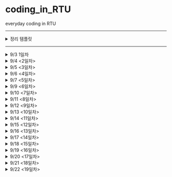# coding_in_RTU
everyday coding in RTU

---
<details>
<summary> 정리 템플릿 </summary>

### (문제 등급) 문제 번호 문제 이름
- **문제설명** :
- **느낀점** :
- **개념정리** (선택사항) :

</details>

---

<details>
<summary> 9/3 1일차 </summary>

### 브론즈 23881번 알고리즘 수업 - 선택 정렬 1
- **문제설명** : 선택정렬 수도코드를 제공하고 교환횟수를 체크하여 해당 교환횟수 번째에 교환되는 두개의 수를 출력하는 문제였다. 
- **느낀점** : 선택정렬에 대한 개념이 헷갈려 gif를 다시 보고 코드로 구현했다. 배열의 0번부터 확인하는 버전과 배열의 마지막번째부터 확인하는 버전 둘 다 구현해보았는데 반복문과 크기를 체크하는 것을 꼼꼼히 확인해야해서 어려웠다. 

- *selection sort* <br>
<img src = "https://github.com/whattheyeb/coding_in_RTU/blob/main/img/selection-600.gif" width = 300>
</details>

<details>
<summary> 9/4 <2일차> </summary>

### 브론즈 23882번 알고리즘 수업 - 선택 정렬 2
- **문제설명** : 이번 문제는 23881번 문제에서 약간 변형된 버전으로, 특정 교환 횟수 번째 이후의 정렬을 출력하는 문제였다. 
- **느낀점** : 이제 선택정렬을 구현하는 코드는 비교적 빠르게 작성할 수 있게 되었다. 하지만 for문 안에서 바로 답을 출력하려고 해서 첫번째 시도에서는 실패했었다. 선택정렬을 하는 for문 안에서는 결과를 바로 출력하기보다 flag 사용하거나 배열을 정렬하는 방식을 사용해야겠다.

### 브론즈 10871번 X보다 작은 수
- **문제설명** : 배열과 특정 수를 입력받고 배열 안의 숫자들 중 특정 수보다 작은 수들을 출력한다.
- **느낀점** : 이제 vector를 활용하여 배열을 입력받는 것을 습관들여야겠다.
- **개념정리** : vector 는 c++ 표준라이브러리 (#include <vector>) 에서 제공하는 동적 배열이다. push_back(value) : 맨 뒤에 값 추가, size() : 현재 원소 개수, empty() : 비었는지 확인, clear() : 모든 원소 제거, 초기 정의 : vector<int> v1(10);

### 브론즈 10952번 A + B - 5
- **문제설명** : 정수 a, b를 입력받고 a+b를 출력하는 코드를 작성하는 것, 단, a과 b 둘다 0일때는 아무것도 출력하지않고 종료한다.
- **느낀점** : while 문을 사용하면 a와 b 둘다 0일때에도 둘이 더한 값인 0을 출력하게된다. 그래서 do-while문을 사용했다.

</details>

<details>
<summary> 9/5 <3일차> </summary>

### (브론즈 3) 10818번 최소, 최대 
- **문제설명** : n개의 정수가 주어지고, 이 정수들의 값을 비교하여 최솟값과 최댓값을 구하는 프로그램을 작성
- **느낀점** : ez

### (브론즈 4) 25304번 영수증 
- **문제설명** : 총 금액과 물건의 종류에 대한 입력이 주어지며, 물건의 가격과 개수를 이용하여 실제 담은 금액과 영수증의 총 금액이 일치하는지 확인하는 프로그램을 작성
- **느낀점** : ez

### (브론즈 4) 15552번 빠른 A+B 
- **문제설명** : 정수 a, b를 굉장히 많이 입력받고, a+b를 출력하는 프로그램
- **느낀점** : 새로운 개념을 배웠다!!
- **개념설명** : cin.tie(NULL); 과 sync_with_stdio(false); 를 코드 앞에 작성한 후, endl 대신 \n 을 사용하면 된다. 다음 링크에 설명이 잘 되어있으니 참고해라 https://www.acmicpc.net/blog/view/128 

</details>

<details>
<summary> 9/6 <4일차> </summary>

### (브론즈 5) 10951번 A + B - 4
- **문제설명** : 두 정수 A + B를 입력받은 다음, A + B 를 출력한다.
- **느낀점** : 
- **개념정리** : EOF(End of File) 설정을 해줘야한다. 키보드 입력으로는 윈도우에서 Ctrl+Z 를 눌러 EOF를 발생시킨다. 그럼 반복문에서 조건을 어떻게 설정해야할까? 바로 그냥 while(cin >> a >> b) 이런식으로 조건식에 cin을 넣으면 된다. 

### (브론즈 3) 2562번 최댓값
- **문제설명** : 9개의 다른 자연수가 입력되며, 최댓값과 그 최댓값이 몇번째 수인지를 구하는 프로그램이다.
- **느낀점** : vector를 쓰니까 확실히 코드도 간결해지고 이해하기 쉬워졌다. 번외로 인덱스는 항상 현실 숫자 - 1 라는 것을 기억하자..

### (브론즈 3) 10810번 공넣기
- **문제설명** : 바구니 개수, 공을 넣는 회차 수가 주어진다. 그리고 각 회차마다 공을 넣을 바구니 번호의 범위 (두 개의 수)와 넣을 공의 번호가 주어진다. 공을 넣는 회차가 전부 끝난후, 바구니에 들어있는 공의 번호가 어떻게 되어있는지 출력한다. (단, 각 바구니에는 하나의 공만 들어있을 수 있다. 공이 이미 들어있는 경우 들어있는 공을 빼고 새로운 공을 넣는다)
- **느낀점** : 문제설명이 너무 길어서 읽는 데 힘들었지만 막상 푸는건 쉬웠다. for문 안에 또 다른 for문을 사용할때 조건식의 변수(i, j, k)를 다르게하고 통일시키자

</details>

<details>
<summary> 9/7 <5일차> </summary>

### (브론즈 2) 10813번 공바꾸기
- **문제설명** : 10810번과 기본적인 문제 토대는 같고, 바구니에 들어있는 공을 여러 회차동안 바꾼 후, 최종적으로 바구니에 있는 번호는 무엇인지 출력하는 프로그램을 작성한다
- **느낀점** : 10810번과 매우 비슷하고 swap함수를 사용하여 쉽게 해결했다.

### (브론즈 3) 5597번 과제 안 내신 분..?
- **문제설명** : 30명의 학생들 중 2명의 학생이 과제를 제출하지 않았다. 28개의 학생 번호가 입력으로 들어오면 그 중 제출하지않은 두 학생의 번호를 알아내어 출력한다.
- **느낀점** : for문 안에 변수를 선언하면 그 바깥에서는 초기화된다는 것을 몰랐다. 디버깅 출력 코드를 활용하여 알아내서 다행이다...

### (브론즈 2) 10811번 바구니 뒤집기
- **문제설명** : 10810, 10813번과 기본적인 문제 토대가 같다. 번호가 적힌 바구니를 여러 회차동안 역순으로 만든후, 최종적인 바구니 배열을 출력하는 프로그램을 작성한다.
- **느낀점** : 역순으로 만드는 코드에서 시간을 많이 썼다. 
- **개념정리** : 3번부터 5번 배열 원소를 뒤집어야한다. 그러면 바꾸는 작업이 2번 일어나게된다. (3번과 5번, 4번과 4번) -> swap을 활용한다면, 3부터 시작해서 (3 + 5) / 2 = 4까지, 2번만 반복한 후 끝나야하므로 num1부터 시작하여 num1 + num2 / 2 에서 멈춰야한다. 

### (브론즈 1) 1546번 평균
- **문제설명** : 기말고사 값들이 주어진다. 이 값 중 최댓값을 고르고 모든 점수를 각 과목의 점수 / 최댓값 * 100 을 진행한후 평균을 출력한다.
- **느낀점** : 처음에는 최댓값인 과목의 점수도 위와같이 진행하는지 모르고 있다가 질문게시판을 보고 깨닫게 되었다. 
- **개념정리** : c++ 에서는 int 끼리 나눗셈을 하면 소수점 이하의 숫자는 버려지기 때문에 casting을 해줘야한다. 이 문제를 풀 때에는 static_cast<type>(변수명) 이렇게 해줬다. (double 또는 float 로 선언해도 동일하다. ) 다음 티스토리를 보고 참고했다. https://code-studies.tistory.com/20 

</details>

<details>
<summary> 9/9 <6일차> </summary>

### (실버 5) 2941번 크로아티아 알파벳
- **문제설명** : 문제가 길어서 이미지로 첨부 <img src = "https://github.com/whattheyeb/coding_in_RTU/blob/main/img/bj2941.png" width = 400>
- **느낀점** : 문제는 풀긴했지만 if문남발에다가 복잡하게 작성한 것같아서 챗지피티에게 피드백을 받을 예정이다. 개인적으로 다음 인덱스로 바로 넘어가기위해 for문의 인덱스에 해당하는 i 를 사용한 방법은 마음에 든다. (핵심 아이디어는 “매칭되면 카운트 증가 후 인덱스 건너뛰기”)

### (브론즈 5) 27866번 문자와 문자열
- **문제설명** : 문자열과 숫자를 입력받고, 입력받은 숫자번째에 해당하는 문자를 출력한다. 
- **느낀점** : 기초문제여서 쉽게 풀었다.

### (브론즈 5) 9086번 문자열
- **문제설명** : 여러개의 문자열을 입력받고, 각 문자열의 첫번째 문자와 마지막 문자를 연속해서 출력한다. 
- **느낀점** : size() 함수를 사용하여 쉽게 풀 수 있다.

### (브론즈 5) 11654번 아스키 코드
- **문제설명** : 알파벳 소문자, 대문자, 숫자 0-9중 하나가 주어졌을 때, 주어진 글자의 아스키 코드값을 출력하는 프로그램을 작성하시오.
- **느낀점** : 몰라서 찾아봤다...
- **개념설명** : c++ 에서 문자를 아스키코드로 변환해서 하려면 다음과 같이 코드를 작성하면 된다고 한다. int ascii_value = static_cast<int>(input);

### (브론즈 4) 11720번 숫자의 합
- **문제설명** : 숫자개수와 띄어쓰기없이 쓰여진 숫자배열이 입력된다. 입력으로 주어진 숫자 N개의 합을 출력한다. 
- **느낀점** : 문자열과 관련된 문제라고 생각 안하고 있다가 공백없이 숫자 N개가 주어진다는 글을 보고 문자열로 숫자배열을 입력받고, 각 인덱스로 접근후 아스키코드값을 빼서  더해야겠다는 생각을 했다. 

### (브론즈 2) 10809번 알파벳 찾기
- **문제설명** : 문자열에서 알파벳이 처음 등장하는 위치를 찾아서 저장후 모든 알파벳에 대해 출력한다. 
- **느낀점** : 알파벳 배열을 잘못써서 틀렸다는 게 너무 웃김 (tuvwxyz...) 이런건 직접 찾아서 그냥 복사 붙여넣기하도록 하자. 

</details>

<details>
<summary> 9/10 <7일차> </summary>

### (브론즈 2) 2675번 문자열 반복
- **문제설명** : 테스트케이스 개수 N과 각 문자열 S와 반복횟수 R을 입력받는다. 문자열의 각 문자를 R번씩 반복하여 출력한다. 예시 : (입력) 3 ABC (출력) AAABBBCCC
- **느낀점** : ez

### (브론즈 2) 2908번 상수
- **문제설명** : 각 두개의 3자리 숫자를 입력받는다. 이 숫자를 뒤집은후 크기를 비교해 더 큰 숫자를 출력한다
- **느낀점** : vector의 push_back() 함수를 활용하고 싶어서 int 변수는 하나도 쓰지않았다. 챗지피티의 피드백을 읽고나니 불필요하게 저장공간을 썼음을 알 수 있었다.  

### (브론즈 2) 5622번 다이얼
- **문제설명** : 사진 참고 <br> <img src = "https://github.com/whattheyeb/coding_in_RTU/blob/main/img/bj5622.png" width = 450>
- **느낀점** : if문 폭탄으로 문제를 풀어서 조금 찝찝하다. 챗지피티의 코드를 봤는데 너무 충격적으로 잘짜서 충격임. 알파벳에 시간을 매핑해서 미리 정의한다는 개념을 사용한 것이 대박인거같다. 19줄을 3줄로 줄임

</details>

<details>
<summary> 9/11 <8일차> </summary>

### (브론즈 3) 11718번 그대로 출력하기
- **문제설명** : 입력 받은 문자열을 출력하는 프로그램을 작성하라 (문자열은 알파벳 소문자, 대문자, 공백, 숫자로만 이루어져있다.)
- **느낀점** : 10951번과 비슷한 문제이다. 다만 공백이 포함되어있기때문에 cin이 아닌 getline을 사용해야한다는게 달랐다.
- **개념정리** : #include <string> 라이브러리의 getline(cin, 변수명) 함수를 사용하여 공백이 포함된 문자열 한줄을 입력받을 수 있다. 

### (브론즈 3) 2738번 행렬 덧셈
- **문제설명** : N*M 크기의 두 행렬이 주어졌을때, 두 행렬을 더하는 프로그램을 작성하라
- **느낀점** : 2차원배열을 오랜만에 써서 헷갈렸지만 문제자체가 어렵지않아 간단하게 이중 for문을 사용하여 풀 수 있었다.

</details>

<details>
<summary> 9/12 <9일차> </summary>

### (브론즈 5) 2744번 대소문자 바꾸기
- **문제설명** : 영어 소문자와 대문자로 이루어진 단어를 입력받은 뒤, 대문자는 소문자로, 소문자는 대문자로 바꾸어 출력하는 프로그램을 작성하시오.
- **느낀점** : 대소문자의 아스키코드 차이만큼 더해주고 빼는 로직을 사용하여서 쉬웠다.

### (브론즈 5) 15964번 이상한 기호
- **문제설명** : 입력받은 두 숫자에 대해 A＠B = (A+B)×(A-B) 를 계산한다
- **느낀점** : 그냥 long int 만 쓰면 해결되지않아서(100점 만점 중에 30점만 준다) 구글링을 통해 해결했다. 
- **개념정리** : 두 int 의 값이 커서 int 변수에 담을 수 없다면 long long int를 사용해야한다. long long int output = 1LL * (a + b) * (a - b);

### (브론즈 4) 31403번 A + B - C
- **문제설명** : A, B, C 를 각각 수와 문자열로 생각했을때, A + B - C를 출력하라
- **느낀점** : 테스트케이스에 한자리수만 있어서 단순히 char로 입력받고 '0'만큼 빼서 더하고 빼면 되겠다고 생각했는데 입력 부분에 a, b, c는 1에서 1000사이의 숫자라고 쓰여있는 것을 확인하게 되었다. 

### (브론즈 2) 8958번 OX 퀴즈
- **문제설명** : "OOXXOXXOOO"와 같은 OX퀴즈의 결과가 있다. O는 문제를 맞은 것이고, X는 문제를 틀린 것이다. 문제를 맞은 경우 그 문제의 점수는 그 문제까지 연속된 O의 개수가 된다. 예를 들어, 10번 문제의 점수는 3이 된다.
"OOXXOXXOOO"의 점수는 1+2+0+0+1+0+0+1+2+3 = 10점이다.
OX퀴즈의 결과가 주어졌을 때, 점수를 구하는 프로그램을 작성하시오.
- **느낀점** : 이전 문제의 결과(O,X)에 대해 저장하는 배열 prev를 만들었다. 그런데 X 인 경우에 prev를 0으로 저장하지 않아서 이전 문제의 결과가 X인데도 불구하고 1로 저장되는 경우가 있었다. if 조건 설정과 예외처리를 꼼꼼히 봐야겠다. 로직은 백준 1316번과 비슷해서 쉽게 생각해낼 수 있었다. 

</details>

<details>
<summary> 9/13 <10일차> </summary>

### (브론즈 3) 10250번 ACM 호텔
- **문제설명** :  호텔의 층 수, 각 층의 방 수, 몇 번째 손님인지에 대한 입력이 들어오면, N 번째로 도착한 손님에게 배정될 방 번호를 계산하는 프로그램이다. (링크 참고 : https://www.acmicpc.net/problem/10250 )
- **느낀점** : 문제가 길어서 어려울 거라 생각했는데 2차원배열도 쓰지않고 쉽게 풀 수 있었다. 

### (브론즈 3) 4153번 직각삼각형
- **문제설명** : 주어진 세변의 길이로 삼각형이 직각인지 아닌지 구분하시오.
- **느낀점** : 빗변의 길이의 제곱과 나머지 두변의 길이의 제곱의 합이 같으면 직각삼각형이라는 정의를 그대로 코드에 적용하려고 했다. [1] 최댓값 구하기 [2] 길이의 제곱을 구해서 같은지 확인하는 함수 적용 [3] 출력 이 로직으로 작성했다. [1]파트에서 좀 더 효율적으로 코드를 짤 수 있을지 고민해봐야겠다. 

### (브론즈 3) 30802번 웰컴 키트
- **문제설명** : 참가자들에게 티셔츠와 펜을 줄 건데 얼만큼 준비해야하는지 구하는 문제
- **느낀점** : '펜을 P자루씩 최대 몇 묶음 주문할 수 있고, 그때 한 자루씩 몇 개 주문하는지' 이 말이 이해가 안가서 그냥 입출력 예시 보고 몫과 나머지인가 추측했는데 그게 맞았다. (즉, P자루씩 몇 묶음 주문하고, 남은 나머지는 한 자루씩 주문하라는 뜻이었다...) 문제 이해하는 게 더 힘든 느낌이다
 
</details>

<details>
<summary> 9/14 <11일차> </summary>

### (브론즈 2) 1978번 소수 찾기
- **문제설명** : 주어진 수 N개 중에서 소수가 몇 개인지 찾아서 출력하는 프로그램
- **느낀점** : 로직은 맞는데 1에 대한 예외처리를 따로 안해줘서 틀린거같아 아쉽다. 

### (브론즈 2) 2231번 분해합
- **문제설명** : 어떤 자연수 N이 있을 때, 그 자연수 N의 분해합은 N과 N을 이루는 각 자리수의 합을 의미한다. 어떤 자연수 M의 분해합이 N인 경우, M을 N의 생성자라 한다. 예를 들어, 245의 분해합은 256(=245+2+4+5)이 된다. 따라서 245는 256의 생성자가 된다. 
자연수 N이 주어졌을 때, N의 가장 작은 생성자를 구해내는 프로그램을 작성하시오.
- **느낀점** : 숫자 N이 주어지고 생성자 M을 구하는 문제여서 이걸 어떻게 구하지? 1부터 N까지 자릿수를 다 더해야하나? 이렇게 생각했다. 챗지피티의 힌트 '(N - N의 자리수 * 9)부터 체크하면 된다.'를 참고하여 문제를 풀었다. 그리고 자리수 구하는 짧은 코드도 이제 알게 되었다...

### (브론즈 2) 2798번 블랙잭 <나중에 다시 풀기>
- **문제설명** : N장의 카드에 써져 있는 숫자가 주어졌을 때, M을 넘지 않으면서 M에 최대한 가까운 카드 3장의 합을 구해 출력하시오.
- **느낀점** : 확률에 나오는 조합(nCr)의 경우의 수를 구하고, 그 수의 합이 M을 넘지 않아야한다고 해서 처음에는 멘붕이 왔다. 조합(중복 X, 순서 X)을 어떻게 코딩해야하는지 몰랐기때문이다. 이 문제는 나중에 다시 풀어봐야겠다. 
- **개념설명** : 조합의 경우 재귀함수로 코드를 작성한다. 다음 블로그에서 코드를 참고했다. https://hongchan.tistory.com/5 

</details>

<details>
<summary> 9/15 <12일차> </summary>

### (브론즈 2) 15829번 Hashing
- **문제설명** : 해시함수를 구현하여 입력받은 문자열을 해시값으로 출력한다.
- **느낀점** : 10일차까지는 그래도 10분안에 풀 수 있는 좀 쉬운 문제들이었는데 이제는 한시간이상은 고민하고 공부해야하는 문제들이 나온다. 수학적 특성(나머지 연산 분배의 법칙)을 적용해야해서 까다로웠던것같다. 
- **개념정리** : 해시함수의 경우 특정수를 거듭제곱하고 더하는 과정에서 long long 의 크기도 벗어나게 된다. 따라서 매 연산마다 mod 를 취해서 오버플로우를 방지해줘야한다. 

### (브론즈 1) 1259번 팰린드롬수
- **문제설명** : 어떤 단어를 뒤에서부터 읽어도 똑같다면 그 단어를 팰린드롬이라고 한다. 'radar', 'sees'는 팰린드롬이다. 수도 팰린드롬으로 취급할 수 있다. 수의 숫자들을 뒤에서부터 읽어도 같다면 그 수는 팰린드롬수다. 121, 12421 등은 팰린드롬수다. 수들을 입력받고 그 수가 팰린드롬수인지 출력하자
- **느낀점** : 이렇게 여러개의 테스트케이스를 입력받는 문제의 경우 내가 flag가 되는 변수들(팰린드롬수인지 저장하는 bool 변수, 각 숫자의 자리수를 저장하는 벡터 등)을 초기화하지 않는 습관이 있다는 것을 인지하게되었다. 주의하자.. 
- **개념정리** : 벡터를 초기화하려면 v.clear() 함수를 호출하면 벡터에 포함된 모든 요소가 제거되고, 비워진다. 

### (브론즈 1) 2775번 부녀회장이 될테야
- **문제설명** : 거주조건이 "a층의 b호에 살려면 자신의 아래(a-1)층의 1호부터 b호까지 사람들의 수의 합만큼 사람들을 데려와 살아야 한다"인 아파트의 k층 n호에는 몇 명이 살고 있는지 출력하라
- **느낀점** : 하드코딩해서 제한인 14에 맞춰서 미리 사람들 수를 모두 계산하여 배열에 저장해놓고, 입력받은 테스트케이스에 대해 출력하는 형식으로 코드를 짠 것이 조금 아쉽다. 

</details>

<details>
<summary> 9/16 <13일차> </summary>

### (브론즈 1) 2609번 최대공약수와 최소공배수
- **문제설명** : 두 수를 입력받고, 두 수의 최대공약수와 최소공배수를 구하여 출력한다
- **느낀점** : 두 수가 서로소일때를 고려하지않고 최대공약수 변수를 처음에 0으로 선언해서 런타임에러가 발생했다. (DivisionByZero) 모든 테스트케이스를 고려해봐야겠다. 

### (브론즈 1) 2869번 달팽이는 올라가고싶다 <다시 풀기>
- **문제설명** : 땅 위에 달팽이가 있다. 이 달팽이는 높이가 V미터인 나무 막대를 올라갈 것이다. 달팽이는 낮에 A미터 올라갈 수 있다. 하지만, 밤에 잠을 자는 동안 B미터 미끄러진다. 또, 정상에 올라간 후에는 미끄러지지 않는다. 달팽이가 나무 막대를 모두 올라가려면, 며칠이 걸리는지 구하는 프로그램을 작성하시오.
- **느낀점** : 처음에 나누는 로직을 생각했는데 예제 출력이랑 다르게 나와서 일일히 다 계산하는 while 문으로 했더니 이 경우는 또 시간이 너무 오래걸렸다. 결국 챗지피티의 힌트를 받아 문제를 해결했다. 다시 풀어야한다..

### (브론즈 1) 28702번 FizzBuzz
- **문제설명** : FizzBuzz 문제는 i = 1, 2, ... 에 대해 특정 규칙에 따라 문자열을 한 줄에 하나씩 출력하는 문제이다. FizzBuzz 문제에서 연속으로 출력된 세개의 문자열이 주어진다. 이 세 문자열 다음에 올 문자열을 구하고 출력해라
- **느낀점** : 입력되는 세개의 문자열 중 하나는 무조건 숫자라는 점을 활용해 Fizz, Buzz, FizzBuzz 가 아닌 문자열이 입력되면 이 문자열의 인덱스와 문자열(숫자)을 vector에 저장한 후 다음에 올 문자열을 구하는 로직으로 구현하였다. 좀 잔머리로 푼거같긴하다...
- **개념정리** : <string> 라이브러리의 stoi함수를 사용하면 string을 int로 쉽게 변환할 수 있다. int 변수 = stoi(string 변수);

</details>

<details>
<summary> 9/17 <14일차> </summary>

### (실버 5) 1436번 영화감독 숌
- **문제설명** : 제일 작은 종말의 수는 666이고, 그 다음으로 큰 수는 1666, 2666, 3666, .... 이다. 따라서, 숌은 첫 번째 영화의 제목은 "세상의 종말 666", 두 번째 영화의 제목은 "세상의 종말 1666"와 같이 이름을 지을 것이다. 일반화해서 생각하면, N번째 영화의 제목은 세상의 종말 (N번째로 작은 종말의 수) 와 같다. 숌이 만든 N번째 영화의 제목에 들어간 수를 출력하는 프로그램을 작성하시오
- **느낀점** : 처음에는 666이 들어가는 수들의 규칙을 찾으려했는데 도저히 못찾아서 챗지피티의 힌트를 얻어서 해결했다. (모든 수를 체크하면서 666이 들어간 수를 찾는 방식)
- **개념정리** : <string>헤더에 int를 string으로 바꾸는 to_string() 함수와 string에 원하는 문자열이 어디 인덱스에 들어있는지 찾아주는 find() 함수

### (브론즈 1) 14626번 ISBN
- **문제설명** : ISBN에는 13자리의 숫자로 표시된다. 그중 마지막 숫자는 체크기호로 정확성여부를 점검하는 숫자이다. 이 체크기호는 일련번호의 앞에서부터 각 자리마다 가중치 1, 3, 1, 3…. 를 곱한 것을 모두 더하고, 그 값을 10으로 나눈 나머지가 0이 되도록 만드는 숫자 m을 사용한다.
손상된 자리의 숫자를 찾아내는 프로그램을 작성하자
- **느낀점** : 문해력이 낮아진건지 문제자체를 이해하고 식을 생각하는데 오래 걸렸다. 그리고 마지막에는 좀 하드하게 3의 나머지들과 매칭하는 식으로 했다가 for문을 돌며 계산하는 방식으로 고쳤다. 코딩테스트 풀려면 문제를 읽고 이해하는것도 꽤나 중요해보인다....

### (실버 5) 7568번 덩치
- **문제설명** : 키도 더 크고, 몸무게도 더 나가는 사람을 덩치가 더 크다라고 말한다고 하자, 사람들의 키와 몸무게를 입력받고 사람의 덩치 등수를 구해서 출력한다. 
- **느낀점** : 간단한 문제를 너무 어렵게생각했다. 각 사람의 경우를 따져서 더 큰 덩치의 사람명수를 저장하고, 사람명수가 없는 사람부터 높은 등수를 주는 방식으로 코드를 작성했었다. 하지만 그럴 필요없이, 덩치를 비교할때부터 자신보다 덩치가 큰 사람이 있다면 등수를 하나씩 낮추면 되는 일이었다. 어차피 각각 사람들에 대해 rank를 체크하는 것이기 때문에 점수가 같은 사람들을 따로 체크할 필요가 없다. 

</details>

<details>
<summary> 9/18 <15일차> </summary>

### (실버 5) 1181번 단어 정렬
- **문제설명** : 알파벳 소문자로 이루어진 N개의 단어가 들어오면 아래와 같은 조건에 따라 정렬하는 프로그램을 작성하시오.
    - 길이가 짧은 것부터
    - 길이가 같으면 사전 순으로
단, 중복된 단어는 하나만 남기고 제거해야 한다.
- **느낀점** : 쉬울줄 알았는데 막상 풀어보니 두가지때문에 어려웠다. 첫번째는 길이가 같을때 각 자리의 아스키코드값을 비교한 후 인덱스를 저장해야한다는 것(compare함수를 쓰지않고 하려니 어려웠다)과 두번째는 중복된 단어는 하나만 남기고 삭제해야한다는 것이었다.  
- **개념정리** : <string> 헤더의 compare 함수는 str1.compare(str2) 로 예시를 들어보면 str1과 str2 가 같을때는 0, str1이 str2보다 클때는 양의 정수, str2이 str1보다 클때는 음의 정수를 return한다.
<algorithm> 헤더의 unique함수는 unique(word.begin(), word.end()) word 배열을 돌면서 겹치는 수를 찾아준다. erase() 함수는 범위를 설정하거나 특정 인덱스 지정하여 벡터를 지울 수 있는 함수이다. 

### (실버 5) 2751번 수 정렬하기 2
- **문제설명** : N개의 수가 주어졌을때, 이를 오름차순으로 정렬하는 프로그램을 작성해라
- **느낀점** : 그냥 편하게 풀고싶어서 algorithm 헤더의 sort 함수를 사용했다. 퀵소트나 머지소트 코드 공부를 좀 시작해야겠다.

### (Easy) Two sum
- **문제설명** : 숫자배열과 target이 주어졌을때, 숫자배열 중 2개 숫자의 조합이 target과 일치한다. 이 2개 숫자의 인덱스를 찾아 vector로 return한다.
- **느낀점** : 내가 푼 방식은 실행시간이 오래걸렸다. 그 이유는 내가 따로 vector 변수에 저장하고 마지막에 return 하려고해서였다. 그럴필요없이 찾는 즉시 해당 배열을 return하면된다.

</details>

<details>
<summary> 9/19 <16일차> </summary>

### (실버 4) 1920번 수 찾기
- **문제설명** : N개의 정수 A[1], A[2], …, A[N]이 주어져 있을 때, 이 안에 X라는 정수가 존재하는지 알아내는 프로그램을 작성하시오.
- **느낀점** : 처음에 시도할때는 linear search (정렬되지않은 상태로 for 문 사용하여 찾기) 로 코드를 작성했다. 당연히, 시간초과가 떴다. 그래서 두번째 시도때는 먼저 배열을 정렬하고, binary search 를 사용하여 작성하고 성공했다. 
- **개념정리** : https://www.geeksforgeeks.org/dsa/binary-search/ 

### (실버 5) 11650번 좌표 정렬하기 <다시 풀기>
- **문제설명** : 2차원 평면 위의 점 N개가 주어진다. 좌표를 x좌표가 증가하는 순으로, x좌표가 같으면 y좌표가 증가하는 순서로 정렬한 다음 출력하는 프로그램을 작성하시오
- **느낀점** : 1차원 배열에 대해 정렬하는건 할 수 있는데 2차원 배열에 대해서는 어떻게 풀지 감도 안왔다. 챗지피티의 힌트를 참고하여 먼저 구조체를 만든 후, sort 함수를 사용하여 x 좌표가 같으면 y좌표가 증가하는 함수를 추가하는 방식으로 풀었다. sort함수에 대해 더 알게되었다.
- **개념정리** : sort함수는 세번째 파라미터에 custom comparator를 추가할 수 있다. 
```
bool comp(Point& a, Point& b){
    if(a.x == b.x) return a.y < b.y;
    return a.x < b.x; 
}

int main(){
    sort(points.begin(), points.end(), comp);
}
```

### (easy) Roman to integer
- **문제설명** : 로마숫자로 이루어진 문자열을 입력받아서 아라비아숫자로 변환하는 프로그램을 작성하라 
- **느낀점** : 문제를 주의깊게 안읽고 그냥 일대일대응으로 변환하는 방식으로 풀어서 처음 시도때는 틀렸다. 다시 읽어보니 예외가 있었다.. 그래서 i번째에 검사할때 i + 1번째 문자도 함께 검사하여 만약 한세트인 로마숫자라면 i를 증가시켰다. 


</details>

<details>
<summary> 9/20 <17일차> </summary>

### (실버 5) 25206 너의 평점은
- **문제설명** : 치훈이의 전공평점을 계산해주는 프로그램을 작성해보자. 전공평점은 전공과목별 (학점 × 과목평점)의 합을 학점의 총합으로 나눈 값이다. P/F 과목의 경우 등급이 P또는 F로 표시되는데, 등급이 P인 과목은 계산에서 제외해야 한다.
- **느낀점** : struct를 정의하여 각 과목당 학점과 등급을 저장한 후 전공평점을 구했다. 하지만 아래의 코드처럼 F를 따로 조건을 안빼고 P와 함께 처리해서 틀렸다. F 등급인 경우, 0점으로 계산되지만 학점평균에는 들어가기때문이다.


```
if(s[i].rating != "P"){
            sum += toCredit(s[i].rating) * s[i].credit;
            creditSum += s[i].credit;
        }else if(s[i].rating == "F"){
            sum += 0;
            creditSum += s[i].credit;
}
```

### (브론즈 3) 2566번 최댓값
- **문제설명** :  9×9 격자판에 쓰여진 81개의 자연수 또는 0이 주어질 때, 이들 중 최댓값을 찾고 그 최댓값이 몇 행 몇 열에 위치한 수인지 구하는 프로그램을 작성하시오.
- **느낀점** : 81이라는 상수로 정해져있어서 2차원배열을 사용하여 쉽게 풀었다. 

### (브론즈 1) 10798번 세로읽기
- **문제설명** : 한 줄의 단어는 글자들을 빈칸 없이 연속으로 나열해서 최대 15개의 글자들로 이루어진다. 또한 만들어진 다섯 개의 단어들의 글자 개수는 서로 다를 수 있다. 심심해진 영석이는 칠판에 만들어진 다섯 개의 단어를 세로로 읽으려 한다. 세로로 읽을 때, 각 단어의 첫 번째 글자들을 위에서 아래로 세로로 읽는다. 다음에 두 번째 글자들을 세로로 읽는다. 이런 식으로 왼쪽에서 오른쪽으로 한 자리씩 이동 하면서 동일한 자리의 글자들을 세로로 읽어 나간다. 영석이가 읽는 방식으로 글자들을 출력하는 프로그램을 작성하라
- **느낀점** : 인덱스가 출력할 문자열의 길이를 벗어날때를 생각하지않고 처리를 안해줘서 틀렸다. 무지성 제출을 자제해보자 ...

</details>

<details>
<summary> 9/21 <18일차> </summary>

### (실버 5) 1316번 그룹 단어 체커 <다시 풀기>
- **문제설명** : 그룹 단어란 단어에 존재하는 모든 문자에 대해서, 각 문자가 연속해서 나타나는 경우만을 말한다. 예를 들면, ccazzzzbb는 c, a, z, b가 모두 연속해서 나타나고, kin도 k, i, n이 연속해서 나타나기 때문에 그룹 단어이지만, aabbbccb는 b가 떨어져서 나타나기 때문에 그룹 단어가 아니다. 단어 N개를 입력으로 받아 그룹 단어의 개수를 출력하는 프로그램을 작성하시오.
- **느낀점** : 약 일주일전에 이 문제를 마주했을때는 어떻게 풀지도 몰랐는데 그래도 이번에는 약간의 힌트(?)와 함께 푸는 나의 모습을 보며 좀 뿌듯했다. 하지만 다음에 다시 풀어봐야한다...

### (실버 5) 2563번 색종이
- **문제설명** : 가로, 세로의 크기가 각각 100인 정사각형 모양의 흰색 도화지가 있다. 이 도화지 위에 가로, 세로의 크기가 각각 10인 정사각형 모양의 검은색 색종이를 색종이의 변과 도화지의 변이 평행하도록 붙인다. 이러한 방식으로 색종이를 한 장 또는 여러 장 붙인 후 색종이가 붙은 검은 영역의 넓이를 구하는 프로그램을 작성하시오.
- **느낀점** : 나는 문제를 너무 어렵게(인간처럼) 풀려고 하는것같다. 처음에 문제를 읽었을때 "색종이끼리 겹치는 부분을 어떻게 구하지?" 라는 생각에 사로잡혀서 코드 작성을 시작조차 하지못했다. 하지만 챗지피티의 힌트..(겹치는 부분을 계산할 필요없이 도화지를 100*100 배열로 두고 색종이의 길이에 해당하는 배열을 한칸씩 색칠한다고 생각해라)를 보고 놀랐다...

</details>

<details>
<summary> 9/22 <19일차> </summary>

### (브론즈 1) 2869번 달팽이는 올라가고싶다 - 13일차 복습
- **느낀점** : 기억을 되살리는동안은 버벅였지만 중요한 포인트들(나머지가 있는경우 올림하기, 마지막 날에 올라가는 길이는 미리 빼주기)을 기억해서 풀 수 있었다.  

</details>


